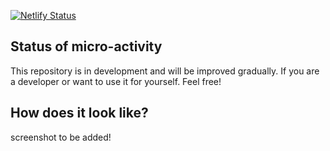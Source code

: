 [![Netlify Status](https://api.netlify.com/api/v1/badges/fa5bba3e-d67c-4d73-8e3b-57314e90bacc/deploy-status)](https://app.netlify.com/sites/microactivity/deploys)

## Status of micro-activity
This repository is in development and will be improved gradually.
If you are a developer or want to use it for yourself. Feel free!

## How does it look like?

screenshot to be added!
